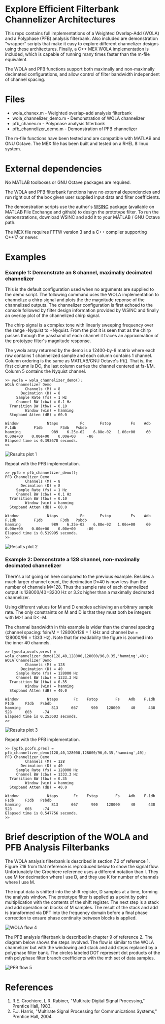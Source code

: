 # Explore Efficient Filterbank Channelizer Architectures

This repo contains full implementations of a Weighted Overlap-Add (WOLA) and a Polyphase (PFB) analysis filterbank. Also included are demonstration "wrapper" scripts that make it easy to explore different channelizer designs using these architectures. Finally, a C++ MEX WOLA implementation is included, which is capable of running many times faster than the m-file equivalent.

The WOLA and PFB functions support both maximally and non-maximally decimated configurations, and allow control of filter bandwidth independent of channel spacing.

# Files
* wola_chanex.m - Weighted overlap-add analysis filterbank
* wola_channelizer_demo.m - Demonstration of WOLA channelizer
* pfb_chanex.m - Polypnase analysis filterbank
* pfb_channelizer_demo.m - Demonstration of PFB channelizer

The m-file functions have been tested and are compatible with MATLAB and GNU Octave. The MEX file has been built and tested on a RHEL 8 linux system.

# External dependencies

No MATLAB toolboxes or GNU Octave packages are required.

The WOLA and PFB filterbank functions have no external dependencies and run right out of the box given user supplied input data and filter coefficients.

The demonstration scripts use the author's [WSINC](https://www.mathworks.com/matlabcentral/fileexchange/181174-wsinc) package (available on MATLAB File Exchange and github) to design the prototype filter. To run the demonstrations, download WSINC and add it to your MATLAB / GNU Octave path.

The MEX file requires FFTW version 3 and a C++ compiler supporting C++17 or newer.

# Examples

### Example 1: Demonstrate an 8 channel, maximally decimated channelizer
This is the default configuration used when no arguments are supplied to the demo script. The following command uses the WOLA implementation to channelize a chirp signal and plots the the magnitude reponse of the channelized outputs. The channelizer configuration is first echoed to the console followed by filter design information provided by WSINC and finally an overlay plot of the channelized chirp signal. 

The chirp signal is a complex tone with linearly sweeping frequency over the range -Nyquist to +Nyquist. From the plot it is seen that as the chirp passes through the passband of each channel it traces an approximation of the prototype filter's magnitude response.

The ywola array returned by the demo is a 12400-by-8 matrix where each row contains 1 channelized sample and each column contains 1 channel. Column ordering is the same as MATLAB/GNU Octave's fft(). That is, the first column is DC, the last column carries the channel centered at fs-1/M. Column 5 contains the Nyquist channel.
```
>> ywola = wola_channelizer_demo();
WOLA Channelizer Demo
         Channels (M) = 8
       Decimation (D) = 8
     Sample Rate (fs) = 1 Hz
     Channel BW (cbw) = 0.1 Hz
  Transition BW (tbw) = 0.10
         Window (win) = hamming
  Stopband Atten (dB) = 60.0

Window             Ntaps          Fc       Fstop         Fs    Adb       F.1db        F1db        F3db   Psbdb
hamming              989    6.25e-02    6.88e-02   1.00e+00     60    0.00e+00    0.00e+00    0.00e+00     -80
Elapsed time is 0.393678 seconds.
>> 
```
![Results plot 1](./images/example_1a.png "WOLA 8 channel max D")

Repeat with the PFB implementation.
```
>> ypfb = pfb_channelizer_demo();
PFB Channelizer Demo
         Channels (M) = 8
       Decimation (D) = 8
     Sample Rate (fs) = 1 Hz
     Channel BW (cbw) = 0.1 Hz
  Transition BW (tbw) = 0.10
         Window (win) = hamming
  Stopband Atten (dB) = 60.0

Window             Ntaps          Fc       Fstop         Fs    Adb       F.1db        F1db        F3db   Psbdb
hamming              989    6.25e-02    6.88e-02   1.00e+00     60    0.00e+00    0.00e+00    0.00e+00     -80
Elapsed time is 0.519995 seconds.
>>
```
![Results plot 2](./images/example_1b.png "PFB 8 channel max D")

### Example 2: Demonstrate a 128 channel, non-maximally decimated channelizer
There's a lot going on here compared to the previous example. Besides a much larger channel count, the decimation D=40 is now less than the number of channels M=128. Thus the sample rate of each channelized output is 128000/40=3200 Hz or 3.2x higher than a maximally decimated channelizer. 

Using different values for M and D enables achieving an arbitrary sample rate. The only constraints on M and D is that they must both be integers with M>1 and D<=M.

The channel bandwidth in this example is wider than the channel spacing (channel spacing: fsin/M = 128000/128 = 1 kHz and channel bw = 128000/96 = 1333 Hz). Note that for readability the figure is zoomed into the inner 40 channels.
```
>> [ywola,wcofs,wres] = wola_channelizer_demo(128,40,128000,128000/96,0.35,'hamming',40);
WOLA Channelizer Demo
         Channels (M) = 128
       Decimation (D) = 40
     Sample Rate (fs) = 128000 Hz
     Channel BW (cbw) = 1333.3 Hz
  Transition BW (tbw) = 0.35
         Window (win) = hamming
  Stopband Atten (dB) = 40.0

Window             Ntaps       Fc    Fstop        Fs    Adb    F.1db     F1db     F3db   Psbdb
hamming              813      667      900    128000     40      438      528      603     -74
Elapsed time is 0.253603 seconds.
>>
```
![Results plot 3](./images/example_2.png "WOLA 128 channel nonmax D zoom plot")

Repeat with the PFB implementation.
```
>> [ypfb,pcofs,pres] = pfb_channelizer_demo(128,40,128000,128000/96,0.35,'hamming',40);
PFB Channelizer Demo
         Channels (M) = 128
       Decimation (D) = 40
     Sample Rate (fs) = 128000 Hz
     Channel BW (cbw) = 1333.3 Hz
  Transition BW (tbw) = 0.35
         Window (win) = hamming
  Stopband Atten (dB) = 40.0

Window             Ntaps       Fc    Fstop        Fs    Adb    F.1db     F1db     F3db   Psbdb
hamming              813      667      900    128000     40      438      528      603     -74
Elapsed time is 0.547756 seconds.
>> 
```

# Brief description of the WOLA and PFB Analysis Filterbanks

The WOLA analysis filterbank is described in section 7.2 of reference 1. Figure 7.19 from that reference is reproduced below to show the signal flow. Unfortunately the Crochiere reference uses a different notation than I. They use M for decimation where I use D, and they use K for number of channels where I use M. 

The input data is shifted into the shift register, D samples at a time, forming the analysis window. The prototype filter is applied as a point by point multiplication with the contents of the shift register. The next step is a stack and add operation on blocks of M samples. The result of the stack and add is transformed via DFT into the frequency domain before a final phase correction to ensure phase continuity between blocks is applied.

![WOLA flow 4](./images/wola_flow_2.png "WOLA algorithm")

The PFB analysis filterbank is described in chapter 9 of reference 2. The diagram below shows the steps involved. The flow is similar to the WOLA channelizer but with the windowing and stack and add steps replaced by a polyphase filter bank. The circles labeled DOT represent dot products of the mth polyphase filter branch coefficients with the mth set of data samples.

![PFB flow 5](./images/pfb_flow_2.png "PFB algorithm")

# References
1. R.E. Crochiere, L.R. Rabiner, "Multirate Digital Signal Processing," Prentice Hall, 1983.
2. F.J. Harris, "Multirate Signal Processing for Communications Systems," Prentice Hall, 2004.
